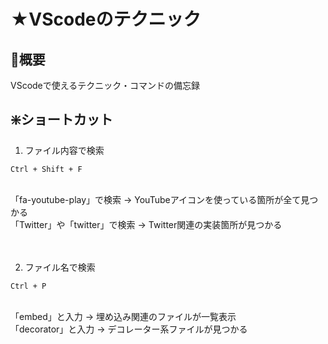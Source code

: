 # ★VScodeのテクニック
## 🧩概要
VScodeで使えるテクニック・コマンドの備忘録<br>


## ❇️ショートカット
1. ファイル内容で検索<br>
```
Ctrl + Shift + F
```
<br>
「fa-youtube-play」で検索 → YouTubeアイコンを使っている箇所が全て見つかる<br>
「Twitter」や「twitter」で検索 → Twitter関連の実装箇所が見つかる<br>
<br>
<br>

2. ファイル名で検索<br>
```
Ctrl + P
```
<br>
「embed」と入力 → 埋め込み関連のファイルが一覧表示<br>
「decorator」と入力 → デコレーター系ファイルが見つかる<br>
<br>
